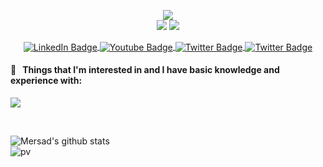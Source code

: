 
<!--
**MersadAkbari/MersadAkbari** is a ✨ _special_ ✨ repository because its `README.md` (this file) appears on your GitHub profile.

Here are some ideas to get you started:

- 🔭 I’m currently working on ...
- 🌱 I’m currently learning ...
- 👯 I’m looking to collaborate on ...
- 🤔 I’m looking for help with ...
- 💬 Ask me about ...
- 📫 How to reach me: ...
- 😄 Pronouns: ...
- ⚡ Fun fact: ...
-->
<!--
```yaml

```-->

<p align="center">
  <!-- Typing SVG by DenverCoder1 - https://github.com/DenverCoder1/readme-typing-svg -->
    <img src="https://readme-typing-svg.demolab.com/?lines=Hi There ! 👋&font=Fira%20Code&center=true&width=500&height=65&vCenter=true&pause=9999999999&size=22&color=FFFFFF" /><br>
    <img src="https://readme-typing-svg.demolab.com/?lines=My full name is:;I was born in :;Currently living in :;I'm interested in :;♥♥♥♥♥♥♥♥♥♥&font=Fira%20Code&center=true&width=440&height=45&color=D123B3&vCenter=true&pause=1000&size=22" />
    <img src="https://readme-typing-svg.demolab.com/?lines=Mersad%20Akbari;2004-10-14;Iran-Markazi-Saveh;Programming; ♥♥♥♥♥♥♥♥♥♥ ‎&font=Fira%20Code&center=true&width=440&height=45&color=D123B3&vCenter=true&pause=1000&size=22" />
</p>
<!-- <p align="center">
  <a href="https://instagram.com/mersad.public">
    <img width=50 src="https://github.com/MersadAkbari/MersadAkbari/blob/main/icons/5209152_instagram_media_multimedia_online_social_icon.png" />
  </a>
    <a href="https://x.com/mersadakbari23">
    <img width=50 src="https://github.com/MersadAkbari/MersadAkbari/blob/main/icons/8726494_twitter_icon.png" />
  </a>
      <a href="https://t.me/mersadakbari23">
    <img width=40 src="https://github.com/MersadAkbari/MersadAkbari/blob/main/icons/8726389_telegram_alt_icon.png" />
  </a>
        <a href="https://linkedin.com/in/MersadAkbari">
    <img width=40 src="https://github.com/MersadAkbari/MersadAkbari/blob/main/icons/8726150_linkedin_icon.png" />
  </a>
 -->
  <div id="badges" align="center">
  <a href="https://linkedin.com/in/MersadAkbari">
    <img align="center" src="https://img.shields.io/badge/LinkedIn-purple?style=for-the-badge&logo=linkedin&logoColor=white" alt="LinkedIn Badge"/>
  </a>

  <a href="https://t.me/mersadakbari23">
    <img align="center" src="https://img.shields.io/badge/Telegram-purple?style=for-the-badge&logo=Telegram&logoColor=white" alt="Youtube Badge"/>
  </a>

  <a href="https://x.com/mersadakbari23">
    <img align="center" src="https://img.shields.io/badge/Twitter-purple?style=for-the-badge&logo=twitter&logoColor=white" alt="Twitter Badge"/>
  </a>
    <a href="https://instagram.com/mersad.public">
    <img align="center" src="https://img.shields.io/badge/Instagram-purple?style=for-the-badge&logo=Instagram&logoColor=white" alt="Twitter Badge"/>
  </a>
</div>


<h4> 🚀 &nbsp; Things that I'm interested in and I have basic knowledge and experience with: </h4>
<p>
  <a href="https://instagram.com/mersad.public">
    <img src="https://skillicons.dev/icons?i=androidstudio,bash,blender,c,docker,git,github,kotlin,linux,py,regex" />
  </a>
</p>
<br>

![Mersad's github stats](https://github-readme-stats.vercel.app/api?username=MersadAkbari&show_icons=true&theme=dracula)
<br>
![pv](https://pageview.vercel.app/?github_user=MersadAkbari)
